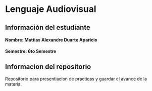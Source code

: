 # Lenguaje Audiovisual
## Información del estudiante
#### Nombre: Mattias Alexandre Duarte Aparicio

#### Semestre: 6to Semestre

## Informacion del repositorio
Repositorio para presentiacion de practicas y guardar el avance de la materia.